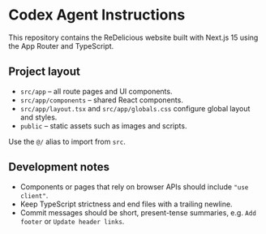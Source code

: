 # Codex Agent Instructions

This repository contains the ReDelicious website built with Next.js 15 using the App Router and TypeScript.

## Project layout

- `src/app` – all route pages and UI components.
- `src/app/components` – shared React components.
- `src/app/layout.tsx` and `src/app/globals.css` configure global layout and styles.
- `public` – static assets such as images and scripts.

Use the `@/` alias to import from `src`.

## Development notes

- Components or pages that rely on browser APIs should include `"use client"`.
- Keep TypeScript strictness and end files with a trailing newline.
- Commit messages should be short, present-tense summaries, e.g. `Add footer` or `Update header links`.
